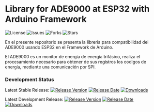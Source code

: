 # Library for ADE9000 at ESP32 with Arduino Framework
![License](https://img.shields.io/github/license/Deltarios/ADE9000_ESP32) ![Issues](https://img.shields.io/github/issues/Deltarios/ADE9000_ESP32) ![Forks](https://img.shields.io/github/forks/Deltarios/ADE9000_ESP32) ![Stars](https://img.shields.io/github/stars/Deltarios/ADE9000_ESP32)

En el presente repositorio se presenta la librería para compatibilidad del ADE9000 usando ESP32 en el Framework de Arduino.

El ADE9000 es un monitor de energía de energía trifásico, realiza el procesamiento necesario para obtener de sus registros los codigos de energía, mediante una comunicación por SPI.

### Development Status

Latest Stable Release:  [![Release Version](https://img.shields.io/github/release/Deltarios/ADE9000_ESP32.svg)](https://github.com/Deltarios/ADE9000_ESP32/releases/latest/) [![Release Date](https://img.shields.io/github/release-date/Deltarios/ADE9000_ESP32.svg)](https://github.com/Deltarios/ADE9000_ESP32/releases/latest/) [![Downloads](https://img.shields.io/github/downloads/Deltarios/ADE9000_ESP32/total)](https://github.com/Deltarios/ADE9000_ESP32/releases/latest/)

Latest Development Release:  [![Release Version](https://img.shields.io/github/release/Deltarios/ADE9000_ESP32/all.svg)](https://github.com/Deltarios/ADE9000_ESP32/releases/latest/) [![Release Date](https://img.shields.io/github/release-date-pre/Deltarios/ADE9000_ESP32.svg)](https://github.com/Deltarios/ADE9000_ESP32/releases/latest/) [![Downloads](https://img.shields.io/github/downloads-pre/Deltarios/ADE9000_ESP32/latest/total.svg)](https://github.com/Deltarios/ADE9000_ESP32/releases/latest/)